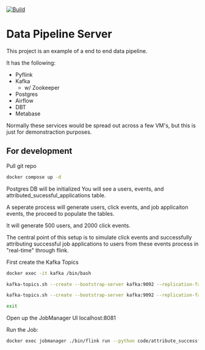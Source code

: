 [![Build](https://github.com/Dematom1/data_server/actions/workflows/build.yaml/badge.svg?branch=Master)](https://github.com/Dematom1/data_server/actions/workflows/build.yaml)
#  Data Pipeline Server

This project is an example of a end to end data pipeline. 

It has the following:
- Pyflink
- Kafka
    - w/ Zookeeper
- Postgres
- Airflow
- DBT
- Metabase

Normally these services would be spread out across a few VM's, but this is just for demonstraction purposes.

## For development
Pull git repo

```bash
docker compose up -d
```

Postgres DB will be initialized
You will see a users, events, and attributed_sucessful_applications table.


A seperate process will generate users, click events, and job applicaiton events, the proceed to populate the tables.

It will generate 500 users, and 2000 click events. 

The central point of this setup is to simulate click events and successfully attributing successful job applications to users from these events process in "real-time" through flink.

First create the Kafka Topics

```bash
docker exec -it kafka /bin/bash

kafka-topics.sh --create --bootstrap-server kafka:9092 --replication-factor 1 --partitions 1 --topic clicks 

kafka-topics.sh --create --bootstrap-server kafka:9092 --replication-factor 1 --partitions 1 --topic applications

exit
```

Open up the JobManager UI
localhost:8081


Run the Job:

```bash
docker exec jobmanager ./bin/flink run --python code/attribute_successful_applications.py
```



